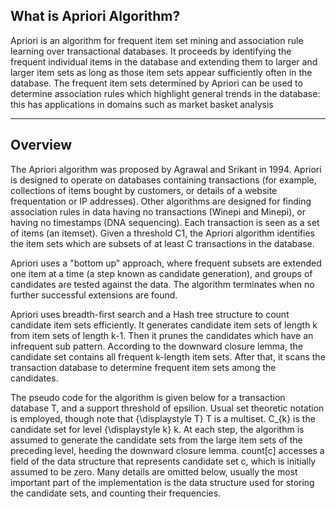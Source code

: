 ## What is Apriori Algorithm?


<p>Apriori is an algorithm for frequent item set mining and association rule learning over transactional databases. It proceeds by identifying the frequent individual items in the database and extending them to larger and larger item sets as long as those item sets appear sufficiently often in the database. The frequent item sets determined by Apriori can be used to determine association rules which highlight general trends in the database: this has applications in domains such as market basket analysis</p>
<hr>

## Overview
The Apriori algorithm was proposed by Agrawal and Srikant in 1994. Apriori is designed to operate on databases containing transactions (for example, collections of items bought by customers, or details of a website frequentation or IP addresses). Other algorithms are designed for finding association rules in data having no transactions (Winepi and Minepi), or having no timestamps (DNA sequencing). Each transaction is seen as a set of items (an itemset). Given a threshold C1, the Apriori algorithm identifies the item sets which are subsets of at least C transactions in the database.

Apriori uses a "bottom up" approach, where frequent subsets are extended one item at a time (a step known as candidate generation), and groups of candidates are tested against the data. The algorithm terminates when no further successful extensions are found.

Apriori uses breadth-first search and a Hash tree structure to count candidate item sets efficiently. It generates candidate item sets of length k from item sets of length k-1. Then it prunes the candidates which have an infrequent sub pattern. According to the downward closure lemma, the candidate set contains all frequent k-length item sets. After that, it scans the transaction database to determine frequent item sets among the candidates.

The pseudo code for the algorithm is given below for a transaction database T, and a support threshold of epsilion. Usual set theoretic notation is employed, though note that {\displaystyle T} T is a multiset. C_{k} is the candidate set for level {\displaystyle k} k. At each step, the algorithm is assumed to generate the candidate sets from the large item sets of the preceding level, heeding the downward closure lemma. count[c] accesses a field of the data structure that represents candidate set c, which is initially assumed to be zero. Many details are omitted below, usually the most important part of the implementation is the data structure used for storing the candidate sets, and counting their frequencies.

